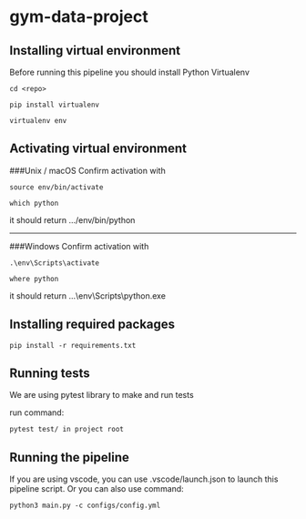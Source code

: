 # gym-data-project


## Installing virtual environment


Before running this pipeline you should install Python Virtualenv
~~~
cd <repo>

pip install virtualenv

virtualenv env 
~~~

## Activating virtual environment

###Unix / macOS
Confirm activation with
~~~
source env/bin/activate
~~~

~~~
which python
~~~
it should return .../env/bin/python



---
###Windows 
Confirm activation with
~~~
.\env\Scripts\activate
~~~
~~~
where python
~~~
it should return ...\env\Scripts\python.exe

## Installing required packages
~~~
pip install -r requirements.txt
~~~

## Running tests
We are using pytest library to make and run tests

run command:
~~~
pytest test/ in project root
~~~

## Running the pipeline

If you are using vscode, you can use .vscode/launch.json to launch this pipeline script.
Or you can also use command:
~~~
python3 main.py -c configs/config.yml
~~~